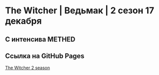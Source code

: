 # The Witcher | Ведьмак | 2 сезон 17 декабря
## С интенсива METHED
## Ссылка на GitHub Pages
[The Witcher 2 season](https://slawaslawa.github.io/meth-witcher/)
